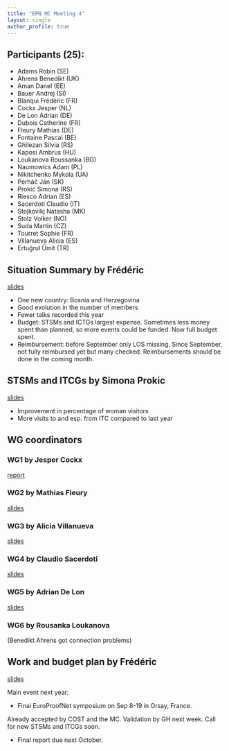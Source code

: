 ```yaml
---
title: "EPN MC Meeting 4"
layout: single
author_profile: true
---
```


## Participants (25):

-   Adams Robin (SE)
-   Ahrens Benedikt (UK)
-   Aman Danel (EE)
-   Bauer Andrej (SI)
-   Blanqui Frédéric (FR)
-   Cockx Jesper (NL)
-   De Lon Adrian (DE)
-   Dubois Catherine (FR)
-   Fleury Mathias (DE)
-   Fontaine Pascal (BE)
-   Ghilezan Silvia (RS)
-   Kaposi Ambrus (HU)
-   Loukanova Roussanka (BG)
-   Naumowics Adam (PL)
-   Nikitchenko Mykola (UA)
-   Perháč Ján (SK)
-   Prokić Simona (RS)
-   Riesco Adrian (ES)
-   Sacerdoti Claudio (IT)
-   Stojkovikj Natasha (MK)
-   Stolz Volker (NO)
-   Suda Martin (CZ)
-   Tourret Sophie (FR)
-   Villanueva Alicia (ES)
-   Ertuğrul Ümit (TR)

## Situation Summary by Frédéric

[slides](summary.pdf)

-   One new country: Bosnia and Herzegovina
-   Good evolution in the number of members
-   Fewer talks recorded this year
-   Budget: STSMs and ICTGs largest expense. Sometimes less money spent
    than planned, so more events could be funded. Now full budget spent.
-   Reimbursement: before September only LOS missing. Since September,
    not fully reimbursed yet but many checked. Reimbursements should be done in the coming month.

## STSMs and ITCGs by Simona Prokic

[slides](grants.pdf)

-   Improvement in percentage of woman visitors
-   More visits to and esp. from ITC compared to last year

## WG coordinators

### WG1 by Jesper Cockx

[report](wg1.md)

### WG2 by Mathias Fleury

[slides](wg2.pdf)

### WG3 by Alicia Villanueva

[slides](wg3.pdf)

### WG4 by Claudio Sacerdoti

[slides](wg4.pdf)

### WG5 by Adrian De Lon

[slides](wg5.pdf)

### WG6 by Rousanka Loukanova

(Benedikt Ahrens got connection problems)

## Work and budget plan by Frédéric

[slides](plan.pdf)

Main event next year:

 - Final EuroProofNet symposium on Sep 8-19 in Orsay, France.
 
 Already accepted by COST and the MC. Validation by GH next week. Call for new STSMs and ITCGs soon.

 - Final report due next October.
